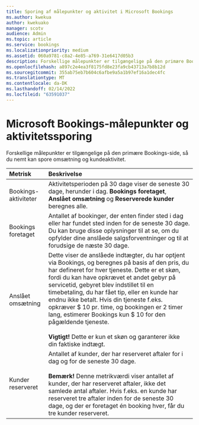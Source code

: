 ```yaml
---
title: Sporing af målepunkter og aktivitet i Microsoft Bookings
ms.author: kwekua
author: kwekuako
manager: scotv
audience: Admin
ms.topic: article
ms.service: bookings
ms.localizationpriority: medium
ms.assetid: 060a9781-c8a2-4e85-a769-31e6417d05b3
description: Forskellige målepunkter er tilgængelige på den primære Bookings-side, så du nemt kan spore omsætning og kundeaktivitet.
ms.openlocfilehash: a897c2e4ea3f8175fd8e23fa9cb43713a7b8b12d
ms.sourcegitcommit: 355ab75eb7b604c6afbe9a5a1b97ef16a1dec4fc
ms.translationtype: MT
ms.contentlocale: da-DK
ms.lasthandoff: 02/14/2022
ms.locfileid: "63591037"
---
```

# <a name="microsoft-bookings-metrics-and-activity-tracking"></a>Microsoft Bookings-målepunkter og aktivitetssporing

Forskellige målepunkter er tilgængelige på den primære Bookings-side, så du nemt kan spore omsætning og kundeaktivitet.

| Metrisk | Beskrivelse |
|:---|:---|
| Bookings-aktiviteter | Aktivitetsperioden på 30 dage viser de seneste 30 dage, herunder i dag. **Bookings foretaget**, **Anslået omsætning** og **Reserverede kunder** beregnes alle. |
| Bookings foretaget | Antallet af bookinger, der enten finder sted i dag eller har fundet sted inden for de seneste 30 dage. Du kan bruge disse oplysninger til at se, om du opfylder dine anslåede salgsforventninger og til at forudsige de næste 30 dage. |
| Anslået omsætning | Dette viser de anslåede indtægter, du har optjent via Bookings, og beregnes på basis af den pris, du har defineret for hver tjeneste. Dette er et skøn, fordi du kan have opkrævet et andet gebyr på servicetid, gebyret blev indstillet til en timebetaling, du har fået tip, eller en kunde har endnu ikke betalt. Hvis din tjeneste f.eks. opkræver $ 10 pr. time, og bookingen er 2 timer lang, estimerer Bookings kun $ 10 for den pågældende tjeneste.<br/><br/>**Vigtigt!** Dette er kun et skøn og garanterer ikke din faktiske indtægt. |
| Kunder reserveret | Antallet af kunder, der har reserveret aftaler for i dag og for de seneste 30 dage.<br/><br/>**Bemærk!** Denne metrikværdi viser antallet af kunder, der har reserveret aftaler, ikke det samlede antal aftaler. Hvis f.eks. en kunde har reserveret tre aftaler inden for de seneste 30 dage, og der er foretaget én booking hver, får du tre kunder reserveret. |
